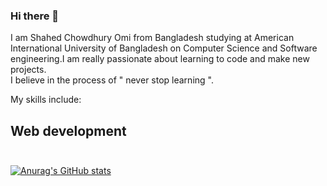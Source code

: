 ### Hi there 👋
I am Shahed Chowdhury Omi from Bangladesh studying at American International University of Bangladesh on Computer Science and Software engineering.I am really passionate about learning to code and make new projects. <br/>
I believe in the process of " never stop learning ".<br/>

My skills include: <br/>
  ## Web development <br/><br/>


[![Anurag's GitHub stats](https://github-readme-stats.vercel.app/api?username=Shahed1998)](https://github.com/anuraghazra/github-readme-stats)
 


